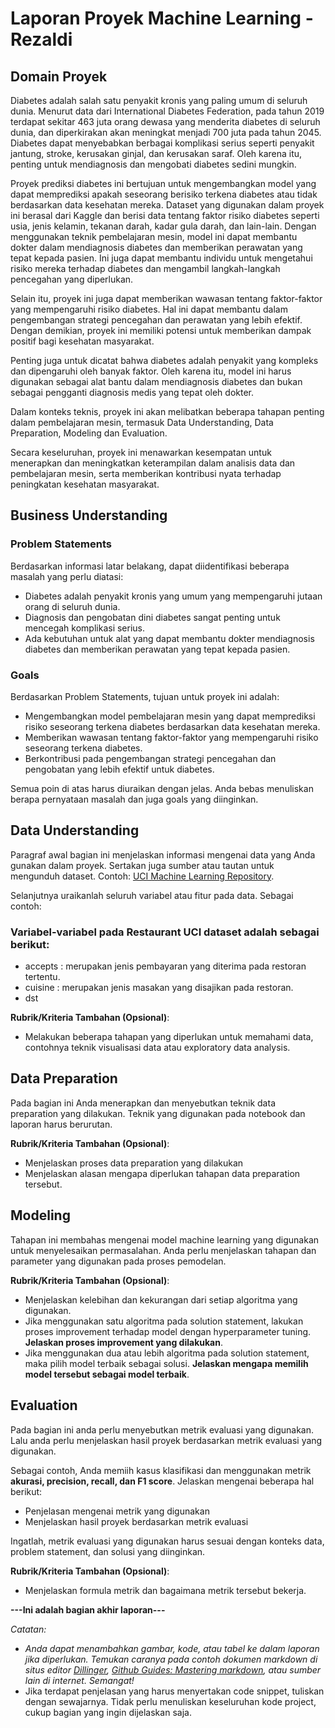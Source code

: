 # Laporan Proyek Machine Learning - Rezaldi

## Domain Proyek

Diabetes adalah salah satu penyakit kronis yang paling umum di seluruh dunia. Menurut data dari International Diabetes Federation, pada tahun 2019 terdapat sekitar 463 juta orang dewasa yang menderita diabetes di seluruh dunia, dan diperkirakan akan meningkat menjadi 700 juta pada tahun 2045. Diabetes dapat menyebabkan berbagai komplikasi serius seperti penyakit jantung, stroke, kerusakan ginjal, dan kerusakan saraf. Oleh karena itu, penting untuk mendiagnosis dan mengobati diabetes sedini mungkin.

Proyek prediksi diabetes ini bertujuan untuk mengembangkan model yang dapat memprediksi apakah seseorang berisiko terkena diabetes atau tidak berdasarkan data kesehatan mereka. Dataset yang digunakan dalam proyek ini berasal dari Kaggle dan berisi data tentang faktor risiko diabetes seperti usia, jenis kelamin, tekanan darah, kadar gula darah, dan lain-lain. Dengan menggunakan teknik pembelajaran mesin, model ini dapat membantu dokter dalam mendiagnosis diabetes dan memberikan perawatan yang tepat kepada pasien. Ini juga dapat membantu individu untuk mengetahui risiko mereka terhadap diabetes dan mengambil langkah-langkah pencegahan yang diperlukan.

Selain itu, proyek ini juga dapat memberikan wawasan tentang faktor-faktor yang mempengaruhi risiko diabetes. Hal ini dapat membantu dalam pengembangan strategi pencegahan dan perawatan yang lebih efektif. Dengan demikian, proyek ini memiliki potensi untuk memberikan dampak positif bagi kesehatan masyarakat.

Penting juga untuk dicatat bahwa diabetes adalah penyakit yang kompleks dan dipengaruhi oleh banyak faktor. Oleh karena itu, model ini harus digunakan sebagai alat bantu dalam mendiagnosis diabetes dan bukan sebagai pengganti diagnosis medis yang tepat oleh dokter.

Dalam konteks teknis, proyek ini akan melibatkan beberapa tahapan penting dalam pembelajaran mesin, termasuk Data Understanding, Data Preparation, Modeling dan Evaluation. 

Secara keseluruhan, proyek ini menawarkan kesempatan untuk menerapkan dan meningkatkan keterampilan dalam analisis data dan pembelajaran mesin, serta memberikan kontribusi nyata terhadap peningkatan kesehatan masyarakat.

## Business Understanding

### Problem Statements

Berdasarkan informasi latar belakang, dapat diidentifikasi beberapa masalah yang perlu diatasi:
- Diabetes adalah penyakit kronis yang umum yang mempengaruhi jutaan orang di seluruh dunia.
- Diagnosis dan pengobatan dini diabetes sangat penting untuk mencegah komplikasi serius.
- Ada kebutuhan untuk alat yang dapat membantu dokter mendiagnosis diabetes dan memberikan perawatan yang tepat kepada pasien.

### Goals

Berdasarkan Problem Statements, tujuan untuk proyek ini adalah:
- Mengembangkan model pembelajaran mesin yang dapat memprediksi risiko seseorang terkena diabetes berdasarkan data kesehatan mereka.
- Memberikan wawasan tentang faktor-faktor yang mempengaruhi risiko seseorang terkena diabetes.
- Berkontribusi pada pengembangan strategi pencegahan dan pengobatan yang lebih efektif untuk diabetes.

Semua poin di atas harus diuraikan dengan jelas. Anda bebas menuliskan berapa pernyataan masalah dan juga goals yang diinginkan.

## Data Understanding
Paragraf awal bagian ini menjelaskan informasi mengenai data yang Anda gunakan dalam proyek. Sertakan juga sumber atau tautan untuk mengunduh dataset. Contoh: [UCI Machine Learning Repository](https://archive.ics.uci.edu/ml/datasets/Restaurant+%26+consumer+data).

Selanjutnya uraikanlah seluruh variabel atau fitur pada data. Sebagai contoh:  

### Variabel-variabel pada Restaurant UCI dataset adalah sebagai berikut:
- accepts : merupakan jenis pembayaran yang diterima pada restoran tertentu.
- cuisine : merupakan jenis masakan yang disajikan pada restoran.
- dst

**Rubrik/Kriteria Tambahan (Opsional)**:
- Melakukan beberapa tahapan yang diperlukan untuk memahami data, contohnya teknik visualisasi data atau exploratory data analysis.

## Data Preparation
Pada bagian ini Anda menerapkan dan menyebutkan teknik data preparation yang dilakukan. Teknik yang digunakan pada notebook dan laporan harus berurutan.

**Rubrik/Kriteria Tambahan (Opsional)**: 
- Menjelaskan proses data preparation yang dilakukan
- Menjelaskan alasan mengapa diperlukan tahapan data preparation tersebut.

## Modeling
Tahapan ini membahas mengenai model machine learning yang digunakan untuk menyelesaikan permasalahan. Anda perlu menjelaskan tahapan dan parameter yang digunakan pada proses pemodelan.

**Rubrik/Kriteria Tambahan (Opsional)**: 
- Menjelaskan kelebihan dan kekurangan dari setiap algoritma yang digunakan.
- Jika menggunakan satu algoritma pada solution statement, lakukan proses improvement terhadap model dengan hyperparameter tuning. **Jelaskan proses improvement yang dilakukan**.
- Jika menggunakan dua atau lebih algoritma pada solution statement, maka pilih model terbaik sebagai solusi. **Jelaskan mengapa memilih model tersebut sebagai model terbaik**.

## Evaluation
Pada bagian ini anda perlu menyebutkan metrik evaluasi yang digunakan. Lalu anda perlu menjelaskan hasil proyek berdasarkan metrik evaluasi yang digunakan.

Sebagai contoh, Anda memiih kasus klasifikasi dan menggunakan metrik **akurasi, precision, recall, dan F1 score**. Jelaskan mengenai beberapa hal berikut:
- Penjelasan mengenai metrik yang digunakan
- Menjelaskan hasil proyek berdasarkan metrik evaluasi

Ingatlah, metrik evaluasi yang digunakan harus sesuai dengan konteks data, problem statement, dan solusi yang diinginkan.

**Rubrik/Kriteria Tambahan (Opsional)**: 
- Menjelaskan formula metrik dan bagaimana metrik tersebut bekerja.

**---Ini adalah bagian akhir laporan---**

_Catatan:_
- _Anda dapat menambahkan gambar, kode, atau tabel ke dalam laporan jika diperlukan. Temukan caranya pada contoh dokumen markdown di situs editor [Dillinger](https://dillinger.io/), [Github Guides: Mastering markdown](https://guides.github.com/features/mastering-markdown/), atau sumber lain di internet. Semangat!_
- Jika terdapat penjelasan yang harus menyertakan code snippet, tuliskan dengan sewajarnya. Tidak perlu menuliskan keseluruhan kode project, cukup bagian yang ingin dijelaskan saja.